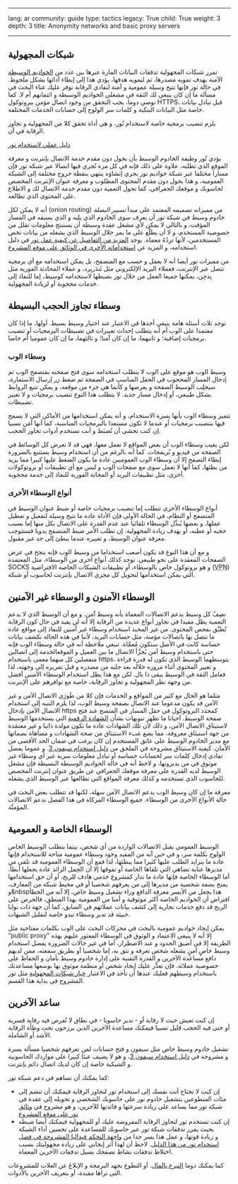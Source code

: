 

---

lang: ar
community: guide
type: tactics
legacy: True
child: True
weight: 3
depth: 3
title: Anonymity networks and basic proxy servers

---

<h2 id="anonymity_networks">شبكات المجهولية</h2>

<p>تمرر شبكات المجهولية تدفقات البيانات المارة عبرها بين عدد من <a href="/ar/glossary#proxy">الخواديم الوسيطة</a> الآمنة بهدف تمويه مصدرها، ثم لتمويه هدفها، يؤدي هذا إلى إبطاء أدائها بشكل ملحوظ. في حالة تور فإنها تتيح وسيلة عمومية و&nbsp;آمنة لتفادي الرقابة توفر عليك عناء البحث في مسألة ما إن كان ينبغي لك الثقة في مشغلي الخواديم الوسيطة و&nbsp;ائتمانهم أم لا. كما نوصي دوما، يجب التحقق من وجود اتصال مؤمن ببروتوكول HTTPS، قبل تبادل بيانات خاصة مثل البيانات البنكية و&nbsp;كلمات سر الولوج إلى حسابات الخدمات المختلفة.</p>

<p>يلزم تنصيب برمجية خاصة لاستخدام تُور، و&nbsp;هي أداة تحقق كلا من المجهولية و&nbsp;تجاوز الرقابة في آن.</p>

<div class="HoG_link"><a href="/ar/tor">دليل عملي لاستخدام تور</a></div>

<p>يؤدي تُور وظيفة الخادوم الوسيط بأن يحول دون مقدم خدمة الاتصال بإنترنت و&nbsp;معرفة الموقع الذي تطلبه، علاوة على ذلك فإنه في كل مرة تُجري فيها اتصالا عبر شبكة تور فإن مسارا مختلفا عبر شبكة خواديم تور يجري إنشاؤه ينتهي بنقطة خروج مختلفة إلى الشبكة العمومية، و&nbsp;هذا يحول دون مقدم المحتوى المطلوب و&nbsp;معرفة عنوان الإنترنت المخصص لحاسوبك و&nbsp;موقعك الجغرافي، كما تحول التعمية دون مقدم خدمة الاتصال لك و&nbsp;الاطلاع على المحتوى الذي تطالعه.</p>

<p>من مميزاته تصميمه المعتمد على مبدأ <em>تسيير البصلة</em> (<span dir="ltr" lang="en">onion routing</span>) أنه لا يمكن لكل خادوم وسيط في شبكة تور أن يعرف سوى الخادوم الذي يليه و&nbsp;الذي يسبقه في المسار المؤقت، و&nbsp;بالتالي لا يمكن لأي مشغل عقدة وسيطة أن يستنتج معلومات تقلل من خصوصية المستخدم، و&nbsp;لا أن يطلّع على ما يمر خلال الوسيط الذي يشغله من بيانات تخص المستخدمين، لأنها ترِدُهُ معماة. يوجد <a href="/ar/tor">المزيد من التفاصيل عن كيفية عمل تور</a> في دليل استخدامه، و المزيد عن <a href="http://www.torproject.org/documentation.html.en">استخداماته الأخرى في الوثائق على موقع المشروع</a>.</p>

<p>من مميزات تور أيضا أنه لا يعمل و&nbsp;حسب مع المتصفح، بل يمكن استخدامه مع أي برمجية تتصل عبر الإنترنت، فعملاء البريد الإلكتروني مثل ثَندَربِرد، و&nbsp;عملاء المحادثة الفورية مثل بِدجِن، يمكنها جميعا العمل من خلال تور بضبطها لاستخدامه كوسيط، إما للنفاذ إلى خدمات محجوبة أو&nbsp;لزيادة المجهولية.</p>

<h2>وسطاء تجاوز الحجب البسيطة</h2>

<p>توجد ثلاث أسئلة هامة ينبغي أخذها في الاعتبار عند اختيار وسيط بسيط. أولها، ما إذا كان معتمدا على الوب أم أنه يتطلب إحداث تغييرات في تضبيطات البرمجيات أو&nbsp;تنصيب برمجيات إضافية؛ و&nbsp;ثانيهما، ما إن كان آمنا؛ و&nbsp;ثالثهما، ما إن كان عموميا أم خاصا.</p>

<h3 id="web_proxies">وسطاء الوب</h3>

<p>وسيط الوب هو موقع على الوب لا يتطلب استخدامه سوى فتح صفحته بمتصفح الوب ثم إدخال المسار المحجوب في الحقل المناسب في الصفحة ثم ضغط زر إرسال الاستمارة، سيجلِب الوسيط الصفحة و&nbsp;يعرضها و&nbsp;كأنما هي جزء من موقعه، و&nbsp;يمكن تتبع الروابط بشكل طبيعي، أو&nbsp;إدخال مسار جديد. لا يتطلب هذا النوع تنصيب برمجيات و&nbsp;لا تغيير تضبيطات.</p>

<p>تتميز وسطاء الوِب بأنها يسرة الاستخدام، و&nbsp;أنه يمكن استخدامها من الأماكن التي لا يسمح فيها بتنصيب برمجيات أو&nbsp;عندما لا تكون مستعدا بالبرمجيات المناسبة، كما أنها آمَن نسبيا إن كنت تخشى أن تُضبَط و&nbsp;أنت تستخدم أدوات تجاوز الحجب.</p>

<p>لكن يعيب وسطاء الوب أن بعض المواقع لا تعمل معها، فهي قد لا تعرض كل الوسائط في الصفحة من فيديو و&nbsp;بُريمجات. كما أنه بالرغم من أن استخدام وسيط يستتبع بالضرورة إبطاء التصفح إلا أن وسطاء الوب العموميين عادة ما يكون الضغط عليها كبيرا مما يزيد من بطئها، كما أنها لا تعمل سوى مع صفحات الوب و&nbsp;ليس مع أي تطبيقات أو&nbsp;بروتوكولات أخرى، مثل تطبيقات البريد أو&nbsp;المحاثة الفورية للنفاذ إلى خدمة محجوبة.</p>

<h3>أنواع الوسطاء الأخرى</h3>

<p>أنواع الوسطاء الأخرى تتطلب إما تنصيب برمجيات خاصة أو&nbsp;ضبط عنوان الوسيط في المتصفح أو&nbsp;النظام، في الحالة الأولى فإن الأداة عادة ما تتيح وسيلة لتفعيل و&nbsp;تعطيل عملها، و&nbsp;بعضها يُبدِّل الوسطاء تلقائيا عند عدم القدرة على الاتصال بكل منها إما بسبب حجبه أو&nbsp;عطبه، أو&nbsp;بهدف زيادة المجهولية. إن تطلب الأمر ضبط المتصفح يدويا فستتوجب معرفة عنوان الوسيط، و&nbsp;تغييره عندما يبطئ إلى حد غير مقبول.</p>

<p>و مع أن هذا النوع قد يكون أصعب استخداما من وسيط الوِب فإنه ينجح في عرض الصفحات المعقدة على نحو طبيعي. توجد كذلك أنواع أخرى من الوسطاء، مثل المعتمدة SOCKS و&nbsp;هو بروتوكول خاص بالوسطاء، أو&nbsp;تطبيقات الشبكات الخاصة الافتراضية (<abbr lang="en" title="Virtual Private Network">VPN</abbr>) التي يمكن استخدامها لتحويل كل مجري الاتصال بإنترنت لحاسوب أو&nbsp;شبكة.</p>

<h2>الوسطاء الآمنون و&nbsp;الوسطاء غير الآمنين</h2>

<p>نصِفُ كل وسيط يدعم الاتصالات المعماة بأنه وسيط آمن. و&nbsp;مع أن الوسيط الذي لا يدعم التعمية يظل مفيدا في تجاوز أنواع عديدة من الرقابة إلا أنه لن يفيد في حال كون الرقابة تُطبَّق بفحص المحتوى. من غير المحبذ استخدام وسطاء غير آمنين للنفاذ إلى مواقع عادة ما نتصل بها باتصالات مؤمنة، مثل حسابات البريد، لأننا في هذه الحالة نكشف بيانات حساسة كانت في اﻷصل ستكون مُعمَّاة. تنبغي ملاحظة أنه في حالة وسطاء الوب فإنه حتى باستخدام وسيط آمن يُجزَّأ الاتصال ما بين العميل و&nbsp;الموقعالخدمة إلى اتصالين منفصلين كل منهما معمى باستخدام https، يتوسطهما الوسيط الذي تكون له قدرة قراءة و&nbsp;تغيير المحتوى أثناء مروره خلاله بعد جلبه من مصدره و&nbsp;قبل تمريره إلى وجهته، لذا فعامل الثقة في الوسيط يبقى ذا بال. لكن مع هذا يظل استخدام الوسطاء الآمنين أفضل من وجهة نظر المجهولية و&nbsp;تجاوز الرقابة، خاصة مع توافرهم على الإنترنت.</p>

<p>مثلما هو الحال مع كثير من المواقع و&nbsp;الخدمات فإن كلا من طَورَي الاتصال الآمن و&nbsp;غير الآمن قد يكون مدعوما عند الاتصال بصفحة وسيط الوب، لذا يلزم التنبه إلى استخدام الاتصال الآمن بإدخال https كمحدد البروتوكول في حقل المسار في المتصح عند فتح صفحة الوسيط. أحيانا ما تظهر تنويهات بشأن <a href="/ar/glossary#digital_certificate">الشهادة الرقمية</a> التي يستخدمها الوسيط لاستيثاق الاتصال الآمن، و&nbsp;ذلك لأن تلك الشهادات عادة ما تكون مولدة ذاتيا و&nbsp;غير معتمَدة من جهة استيثاق معروفة، مما يضع عبء الاستيثاق من صحة الشهادات و&nbsp;مضاهاة بصماتها مع مدير الخادوم الوسيط على عاتق المستخدم إن كان يرغب في ضمان الحد الأقصى من الأمان. كيفية الاستيثاق مشروحة في الملحق من <a href="https://s3.amazonaws.com/0ubz-2q11-gi9y/ar.html">دليل استخدام سيفون 3</a>. و&nbsp;عموما يفضل تفادي إدخال كلمات سر لحسابات حساسة أو&nbsp;تبادل معلومات سرية عبر أي وسطاء غير موثوق في من يديرونها، و&nbsp;لاحظ أنه في حالة الخواديم الوسيطة البسيطة فإن مشغل الوسيط لديه القدرة على معرفة موقعك الجغرافي عن طريق عنوان إنترنت المخصص للحاسوب الذي تستخدمه و&nbsp;كذلك معرفة المواقع التي تطالعها عبر الوسيط الذي يشغله.</p>

<p>معرفة ما إن كان وسيط الوب يدعم الاتصال الآمن سهلة، لكنها قد تتطلب بعض البحث في حالة الأنواع الأخرى من الوسطاء. جميع الوسطاء المزكاة في هذا الفصل تدعم الاتصالات المؤمنَّة.</p>

<h2>الوسطاء الخاصة و&nbsp;العمومية</h2>

<p>الوسيط العمومي يقبل الاتصالات الواردة من أي شخص، بينما يتطلب الوسيط الخاص الولوج بكلمة سر، و&nbsp;في حين أنه من المفيد وجود وسطاء عمومية متاحة للاستخدام فإنها عادة ما يتزايد الطلب عليها كثيرا مما يبطئها، لذا فمع أن الوسطاء العمومية قد تلقى من مديرها عناية تضاهي التي تلقاها الخاصة أو&nbsp;تفوقها إلا أن الحِمل الزائد عادة يجعلها أبطأ. أما الوسطاء الخاصة فإنها عادة ما تدار كمشروع خدمي هادف للربح، أو&nbsp;أن حق استخدامها يمنح بصفة شخصية من مديرها إلى من يعرفهم شخصيا أو&nbsp;في محيط شبكة من المعارف، و&amp;nbspهذا يجعل من الأيسر معرفة الدافع وراء تشغيل وسيط خاص، إلا أنه من الخطأ افتراض أن الخواديم الخاصة أكثر موثوقية و&nbsp;أمنا من العمومية بهذا المنطق، فالحرص على الربح قد دفع خدمات تجارية إلى كشف بيانات عملائهم في السابق، كما أن جهة ذات نوايا خبيثة قد تدير وسطاء تبدو خاصة لتقليل الشبهات.</p>

<p>يمكن إيجاد خواديم عمومية بالبحث في محركات البحث على الوب بكلمات مفتاحية مثل <q>public proxy</q> إلا أنه لا ينبغي الاعتماد و&nbsp;الوثوق في الوسطاء المعثور عليهم بهذه الطريقة إلا في أضيق الحدود و&nbsp;عند الاضطرار، أما في غير حالات الضرورة يفضل استخدام وسيط خاصٍ آمنٍ يشغله شخص تعرفه و&nbsp;تثق به، إما شخصيا أو&nbsp;بطريق سمعته، ممن لديهم دافع مساعدة الآخرين و&nbsp;القدرة التقنية على إدارة خادوم وسيط بأمان و&nbsp;الحفاظ على خصوصية عملائه. فإن تعذَّر عليك إيجاد شخص أو&nbsp;منظمة موثوق بها بوسعها مساعدتك باستخدام وسيطهم فعليك عندها أن تأخذ في الاعتبار <a href="#anonymity_networks">خيار شبكات المجهولية</a> مثل تور المشروح في بداية هذا القسم.</p>

<h2>ساعد الآخرين</h2>

<p>إن كنت تعيش حيث لا رقابة أو&nbsp;- تدير حاسوبا - في نطاق لا تُفرض فيه رقابة قسرية أو&nbsp;حتى فيه الحجب قليل نسبيا فيمكنك مساعدة الآخرين الذين يرزحون تحت وطأة الرقابة الأشد أو&nbsp;الشاملة.</p>

<p>تشغيل خادوم وسيط خاص مثل سيفون و&nbsp;فتح حسابات لمن تعرفهم شخصيا مسألة يسرة و&nbsp;مشروحة في <a href="https://s3.amazonaws.com/0ubz-2q11-gi9y/ar.html">دليل استخدام سيفون 3</a>، و&nbsp;هو لا يضيف عبئا كبيرا على مواردك الحاسوبية و&nbsp;الشبكية خاصة إن كان لديك اتصال دائم بإنترنت.</p>

<p>كما يمكنك أن تساهم في دعم شبكة تور:</p>

<ul>
	<li>إن كنت لا تحتاج أنت نفسك إلى استخدام تور لتجاوز الرقابة فيمكنك أن تنضم إلى مئات المتطوعين بتشغيل خادوم تور على حاسوبك الشخصي و&nbsp;تحويله إلى عقدة في شبكة تور مما يساعد على زيادة سرعتها و&nbsp;فائدتها للآخرين، و&nbsp;هو مشروح في <a href="http://www.torproject.org/docs/tor-doc-relay.html.en">وثائق تور على موقع المشروع</a></li>
	<li>إن كنت تستخدم تور لتجاوز الرقابة المفروضة عليك أو&nbsp;للمجهولية فيمكنك أيضا ضبطه بحيث يمرر تدفقات شبكة تور عبر حاسوبك للمساعدة على تحسين أداء الشبكة و&nbsp;زيادة قوتها، و&nbsp;عمل هذا يسر جدا من <a href="tor_vidaliacontrol">واجهة التحكم فيداليا المشروحة في فصل استخدام تور من هذا الدليل</a>. لاحظ أن لهذا أثر إيجابي على زيادة مجهوليتك بسبب اختلاط تدفقات نشاط تصفحك بسيل تدفقات الآخرين المعماة.</li>
</ul>

<p>كما يمكنك دوما <a href="http://www.torproject.org/volunteer.html.en">التبرع بالمال</a>، أو&nbsp;التطوع بجهد البرمجة و&nbsp;الإبلاغ عن العلات للمشروعات التي تراها مفيدة، أو&nbsp;بتعريف الآخرين بالأدوات.</p>


